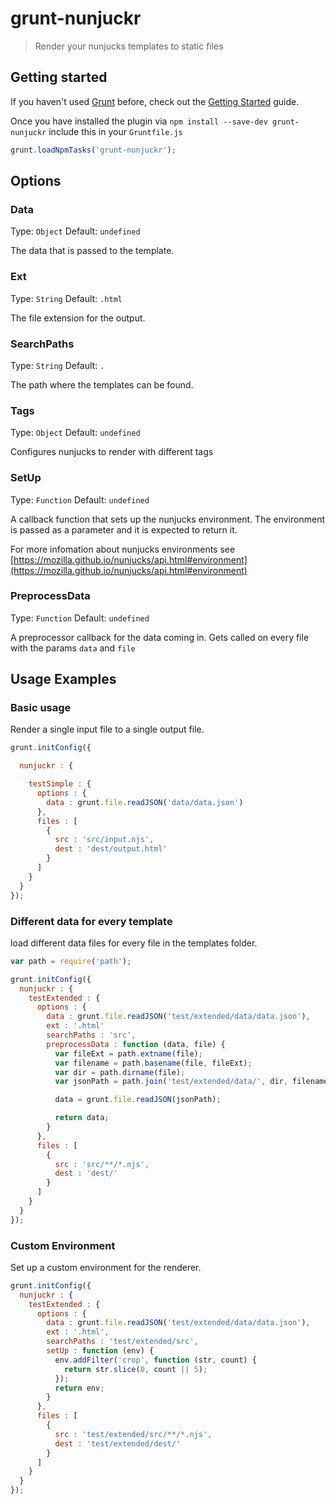 # grunt-nunjuckr

> Render your nunjucks templates to static files

## Getting started

If you haven't used [Grunt](http://gruntjs.com/) before, check out the [Getting Started](http://gruntjs.com/getting-started) guide.

Once you have installed the plugin via `npm install --save-dev grunt-nunjuckr` include this in your `Gruntfile.js`

```javascript
grunt.loadNpmTasks('grunt-nunjuckr');
```

## Options

### Data

Type: `Object`
Default: `undefined`

The data that is passed to the template.

### Ext

Type: `String`
Default: `.html`

The file extension for the output.

### SearchPaths

Type: `String`
Default: `.`

The path where the templates can be found.

### Tags

Type: `Object`
Default: `undefined`

Configures nunjucks to render with different tags

### SetUp

Type: `Function`
Default: `undefined`

A callback function that sets up the nunjucks environment. The environment is passed as a parameter and it is expected to return it.

For more infomation about nunjucks environments see [https://mozilla.github.io/nunjucks/api.html#environment](https://mozilla.github.io/nunjucks/api.html#environment)

### PreprocessData

Type: `Function`
Default: `undefined`

A preprocessor callback for the data coming in. Gets called on every file with the params `data` and `file`

## Usage Examples

### Basic usage

Render a single input file to a single output file.

```javascript
grunt.initConfig({

  nunjuckr : {

    testSimple : {
      options : {
        data : grunt.file.readJSON('data/data.json')
      },
      files : [
        {
          src : 'src/input.njs',
          dest : 'dest/output.html'
        }
      ]
    }
  }
});
```

### Different data for every template

load different data files for every file in the templates folder.

```javascript
var path = require('path');

grunt.initConfig({
  nunjuckr : {
    testExtended : {
      options : {
        data : grunt.file.readJSON('test/extended/data/data.json'),
        ext : '.html'
        searchPaths : 'src',
        preprocessData : function (data, file) {
          var fileExt = path.extname(file);
          var filename = path.basename(file, fileExt);
          var dir = path.dirname(file);
          var jsonPath = path.join('test/extended/data/', dir, filename + '.json');

          data = grunt.file.readJSON(jsonPath);

          return data;
        }
      },
      files : [
        {
          src : 'src/**/*.njs',
          dest : 'dest/'
        }
      ]
    }
  }
});
```

### Custom Environment

Set up a custom environment for the renderer.

```javascript
grunt.initConfig({
  nunjuckr : {
    testExtended : {
      options : {
        data : grunt.file.readJSON('test/extended/data/data.json'),
        ext : '.html',
        searchPaths : 'test/extended/src',
        setUp : function (env) {
          env.addFilter('crop', function (str, count) {
            return str.slice(0, count || 5);
          });
          return env;
        }
      },
      files : [
        {
          src : 'test/extended/src/**/*.njs',
          dest : 'test/extended/dest/'
        }
      ]
    }
  }
});
```
